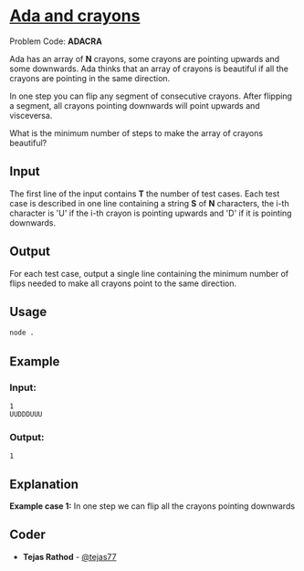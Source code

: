 
# [Ada and crayons](https://www.codechef.com/problems/ADACRA)
Problem Code: **ADACRA**

Ada has an array of **N** crayons, some crayons are pointing upwards and some downwards. Ada thinks that an array of crayons is beautiful if all the crayons are pointing in the same direction.

In one step you can flip any segment of consecutive crayons. After flipping a segment, all crayons pointing downwards will point upwards and visceversa.

What is the minimum number of steps to make the array of crayons beautiful?

## Input

The first line of the input contains **T** the number of test cases. Each test case is described in one line containing a string **S** of **N** characters, the i-th character is 'U' if the i-th crayon is pointing upwards and 'D' if it is pointing downwards.

## Output

For each test case, output a single line containing the minimum number of flips needed to make all crayons point to the same direction.

## Usage
```sh
node .
```
## Example
### Input:
```
1
UUDDDUUU
```
### Output:
```
1
```
## Explanation

**Example case 1:** In one step we can flip all the crayons pointing downwards

## Coder

* **Tejas Rathod** - [@tejas77](https://github.com/tejas77)
